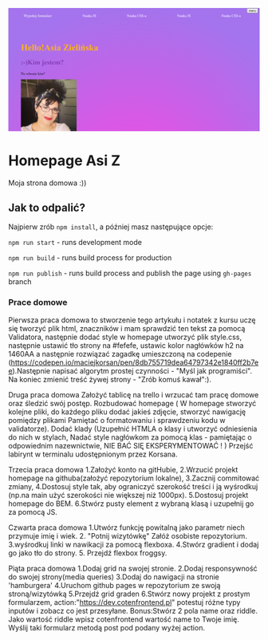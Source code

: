 ![cover](gh/readme.jpg)

# Homepage Asi Z

Moja strona domowa :)) 

## Jak to  odpalić?

Najpierw zrób `npm install`, a później masz następujące opcje:

`npm run start` - runs development mode

`npm run build` - runs build process for production

`npm run publish` - runs build process and publish the page using `gh-pages` branch

### Prace domowe 

Pierwsza praca domowa
to stworzenie tego artykułu i notatek z kursu uczę się tworzyć plik html, znaczników i mam sprawdzić ten tekst za pomocą Validatora, następnie dodać style w homepage utworzyć plik style.css, następnie ustawić tło strony na #fefefe, ustawic kolor nagłówków h2 na 1460AA a następnie rozwiązać zagadkę umieszczoną na codepenie (https://codepen.io/maciejkorsan/pen/8db755719dea64797342e1840ff2b7ee).Następnie napisać algorytm prostej czynności - "Myśl jak programiści". Na koniec zmienić treść żywej strony - "Zrób komuś kawał":).

Druga praca domowa
Założyć tablicę na trello i wrzucać tam pracę domowe oraz śledzić swój postęp. Rozbudować homepage ( W homepage stworzyć kolejne pliki, do każdego pliku dodać jakieś zdjęcie, stworzyć nawigację pomiędzy plikami Pamiętać o formatowaniu i sprawdzeniu kodu w validatorze). Dodać klady (Uzupełnić HTMLA o klasy i utworzyć odniesienia do nich w stylach, Nadać style nagłówkom za pomocą klas - pamiętając o odpowiednim nazewnictwie, NIE BAĆ SIĘ EKSPERYMENTOWAĆ ! ) Przejść labirynt w terminalu udostępnionym przez Korsana.

Trzecia praca domowa
1.Założyć konto na gitHubie, 2.Wrzucić projekt homepage na githuba(założyć repozytorium lokalne), 3.Zacznij commitować zmiany, 4.Dostosuj style tak, aby ograniczyć szerokość treści i ją wyśrodkuj (np.na main użyć szerokości nie większej niż 1000px). 5.Dostosuj projekt homepage do BEM. 6.Stwórz pusty element z wybraną klasą i uzupełnij go za pomocą JS.

Czwarta praca domowa
1.Utwórz funkcję powitalną jako parametr niech przymuje imię i wiek. 2. "Potnij wizytówkę" Załóż osobiste repozytorium. 3.wyśrodkuj linki w nawikacji za pomocą flexboxa. 4.Stwórz gradient i dodaj go jako tło do strony. 5. Przejdź flexbox froggsy.


Piąta praca domowa
1.Dodaj grid na swojej stronie. 2.Dodaj responsywność do swojej strony(media queries) 3.Dodaj do nawigacji na stronie 'hamburgera' 4.Uruchom github pages w repozytorium ze swoją stroną/wizytówką 5.Przejdź grid graden 6.Stwórz nowy projekt z prostym formularzem, action:"https://dev.cotenfrontend.pl" potestuj różne typy inputów i zobacz co jest przesyłane. Bonus:Stwórz 2 pola name oraz riddle. Jako wartość riddle wpisz cotenfrontend wartość name to Twoje imię. Wyślij taki formularz metodą post pod podany wyżej action.